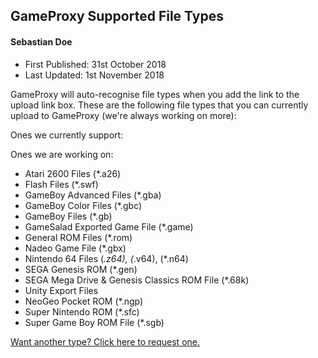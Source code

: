 ## GameProxy Supported File Types
#### Sebastian Doe
* First Published: 31st October 2018
* Last Updated: 1st November 2018

GameProxy will auto-recognise file types when you add the link to the upload
link box. These are the following file types that you can currently upload to
GameProxy (we're always working on more):

Ones we currently support:



Ones we are working on:

* Atari 2600 Files (*.a26)
* Flash Files (*.swf)
* GameBoy Advanced Files (*.gba)
* GameBoy Color Files (*.gbc)
* GameBoy Files (*.gb)
* GameSalad Exported Game File (*.game)
* General ROM Files (*.rom)
* Nadeo Game File (*.gbx)
* Nintendo 64 Files (*.z64), (*.v64), (*.n64)
* SEGA Genesis ROM (*.gen)
* SEGA Mega Drive & Genesis Classics ROM File (*.68k)
* Unity Export Files
* NeoGeo Pocket ROM (*.ngp)
* Super Nintendo ROM (*.sfc)
* Super Game Boy ROM File (*.sgb)

[Want another type? Click here to request one.](https://gameproxy.github.io/report.html)

